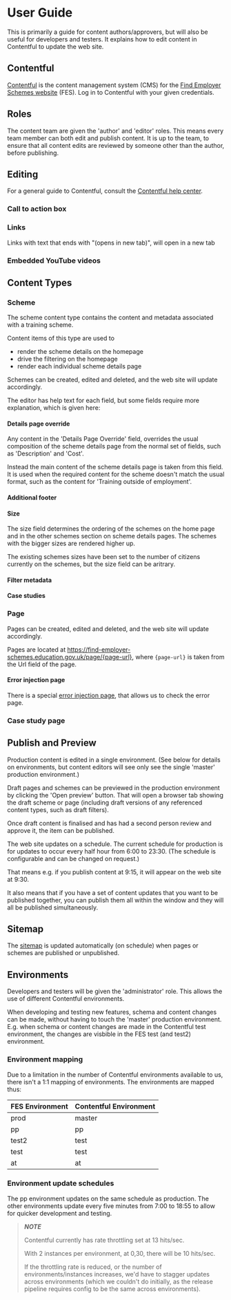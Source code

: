 # User Guide

This is primarily a guide for content authors/approvers, but will also be useful for developers and testers. It explains how to edit content in Contentful to update the web site.

## Contentful

[Contentful](https://www.contentful.com) is the content management system (CMS) for the [Find Employer Schemes website](https://find-employer-schemes.education.gov.uk/) (FES). Log in to Contentful with your given credentials.

## Roles

The content team are given the 'author' and 'editor' roles. This means every team member can both edit and publish content. It is up to the team, to ensure that all content edits are reviewed by someone other than the author, before publishing.

## Editing

For a general guide to Contentful, consult the [Contentful help center](https://www.contentful.com/help/).

### Call to action box

### Links

Links with text that ends with "(opens in new tab)", will open in a new tab

### Embedded YouTube videos

## Content Types

### Scheme

The scheme content type contains the content and metadata associated with a training scheme.

Content items of this type are used to
* render the scheme details on the homepage
* drive the filtering on the homepage
* render each individual scheme details page

Schemes can be created, edited and deleted, and the web site will update accordingly.

The editor has help text for each field, but some fields require more explanation, which is given here:

#### Details page override

Any content in the 'Details Page Override' field, overrides the usual composition of the scheme details page from the normal set of fields, such as 'Description' and 'Cost'.

Instead the main content of the scheme details page is taken from this field. It is used when the required content for the scheme doesn't match the usual format, such as the content for 'Training outside of employment'.

#### Additional footer

#### Size

The size field determines the ordering of the schemes on the home page and in the other schemes section on scheme details pages. The schemes with the bigger sizes are rendered higher up.

The existing schemes sizes have been set to the number of citizens currently on the schemes, but the size field can be aritrary.

#### Filter metadata

#### Case studies

### Page

Pages can be created, edited and deleted, and the web site will update accordingly.

Pages are located at https://find-employer-schemes.education.gov.uk/page/{page-url}, where `{page-url}` is taken from the Url field of the page.

#### Error injection page

There is a special [error injection page](https://find-employer-schemes.education.gov.uk/page/error-check), that allows us to check the error page.

### Case study page

## Publish and Preview

Production content is edited in a single environment. (See below for details on environments, but content editors will see only see the single 'master' production environment.)

Draft pages and schemes can be previewed in the production environment by clicking the 'Open preview' button. That will open a browser tab showing the draft scheme or page (including draft versions of any referenced content types, such as draft filters).

Once draft content is finalised and has had a second person review and approve it, the item can be published.

The web site updates on a schedule. The current schedule for production is for updates to occur every half hour from 6:00 to 23:30. (The schedule is configurable and can be changed on request.)

That means e.g. if you publish content at 9:15, it will appear on the web site at 9:30.

It also means that if you have a set of content updates that you want to be published together, you can publish them all within the window and they will all be published simultaneously.

## Sitemap

The [sitemap](https://find-employer-schemes.education.gov.uk/sitemap.xml) is updated automatically (on schedule) when pages or schemes are published or unpublished.

## Environments

Developers and testers will be given the 'administrator' role. This allows the use of different Contentful environments.

When developing and testing new features, schema and content changes can be made, without having to touch the 'master' production environment. E.g. when schema or content changes are made in the Contentful test environment, the changes are visbible in the FES test (and test2) environment.

### Environment mapping

Due to a limitation in the number of Contentful environments available to us, there isn't a 1:1 mapping of environments. The environments are mapped thus:

| FES Environment   | Contentful Environment |
|-------|----------------|
| prod  | master         | 
| pp    | pp             | 
| test2 | test           | 
| test  | test           | 
| at    | at             | 

### Environment update schedules

The pp environment updates on the same schedule as production. The other environments update every five minutes from 7:00 to 18:55 to allow for quicker development and testing.

> **_NOTE_**
> 
> Contentful currently has rate throttling set at 13 hits/sec.
> 
> With 2 instances per environment, at 0,30, there will be 10 hits/sec.
> 
> If the throttling rate is reduced, or the number of environments/instances increases, we'd have to stagger updates across environments (which we couldn't do initially, as the release pipeline requires config to be the same across environments).